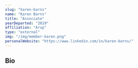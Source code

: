 ```yaml
---
slug: "karen-barns"
name: "Karen Barns"
title: "Associate"
yearDeparted: "2019"
affiliation: "Arup"
type: "external"
img: "/img/member-karen.png"
personalWebsite: "https://www.linkedin.com/in/karen-barns/"
---
```

## Bio

